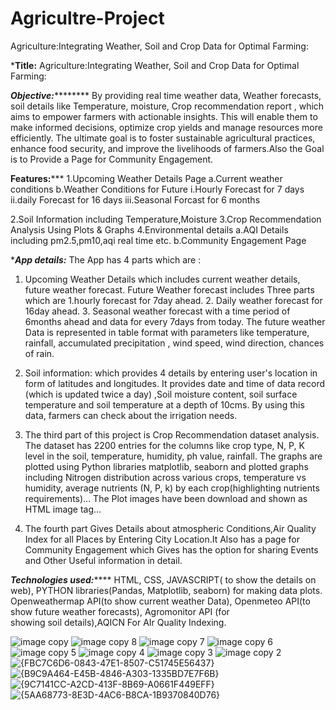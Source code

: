 # Agricultre-Project
Agriculture:Integrating Weather, Soil and Crop Data for Optimal Farming:

*******************Title:******************
Agriculture:Integrating Weather, Soil and Crop Data for Optimal Farming:

*****************Objective:*************************
By providing real time weather data, Weather forecasts, soil details like Temperature, moisture, Crop  recommendation report , which aims to empower farmers with actionable insights. This will enable them to make informed decisions, optimize crop yields and manage resources more efficiently. The ultimate goal is to foster sustainable agricultural practices, enhance food security, and improve the livelihoods of farmers.Also the Goal is to Provide a Page for Community Engagement.

********************Features:***********************
1.Upcoming Weather Details Page
 a.Current weather conditions
 b.Weather Conditions for Future
  i.Hourly Forecast for 7 days
  ii.daily Forecast for 16 days
  iii.Seasonal Forcast for 6 months

2.Soil Information including Temperature,Moisture
3.Crop Recommendation Analysis Using Plots & Graphs
4.Environmental details
  a.AQI Details including pm2.5,pm10,aqi real time etc.
  b.Community Engagement Page

****************App details:***************
The App has 4 parts which are :

1. Upcoming Weather Details which includes current weather details, future weather forecast. Future Weather forecast includes Three parts which are 1.hourly forecast for 7day ahead. 2. Daily weather forecast for 16day ahead. 3. Seasonal weather forecast with a time period of 6months ahead and data for every 7days from today. The future weather Data is represented in table format with parameters like temperature, rainfall, accumulated precipitation , wind speed, wind direction,
chances of rain.

2. Soil information: which provides 4 details by entering user's location in form of latitudes and longitudes. It provides date and time of data record (which is updated twice a day) ,Soil moisture content, soil surface temperature and soil temperature at a depth of 10cms. By using this data, farmers can check about the irrigation needs.

3. The third part of this project is Crop Recommendation dataset analysis. The dataset has 2200 entries for the columns like crop type, N, P, K level in the soil, temperature, humidity, ph value, rainfall. The graphs are plotted using Python libraries matplotlib, seaborn and plotted graphs including Nitrogen distribution across various crops, temperature vs humidity, average nutrients (N, P, k) by each crop(highlighting nutrients requirements)... The Plot images have been download and shown as HTML image tag...

4. The fourth part Gives Details about atmospheric Conditions,Air Quality Index for all Places by Entering City Location.It Also has a page for Community Engagement which Gives has the option for sharing Events and Other Useful information in detail.

*************Technologies used:*****************
HTML, CSS, JAVASCRIPT( to show the details on web), PYTHON libraries(Pandas, Matplotlib, seaborn) for making data plots.
Openweathermap API(to show current weather Data), Openmeteo API(to show future weather forecasts), Agromonitor API (for showing soil details),AQICN For AIr Quality Indexing.

![image copy](https://github.com/user-attachments/assets/8aea15ea-df04-4f8f-9eb9-354771cdfde5)
![image copy 8](https://github.com/user-attachments/assets/59edf245-d5e1-430d-bf97-4be8de883412)
![image copy 7](https://github.com/user-attachments/assets/23f5e6c8-5110-4cd5-93ab-1540d793a9c9)
![image copy 6](https://github.com/user-attachments/assets/c15c63ec-89fd-4307-81d4-f14414debeae)
![image copy 5](https://github.com/user-attachments/assets/37b74e82-b262-4bb6-84e7-7fa70b1c4777)
![image copy 4](https://github.com/user-attachments/assets/ca811b2a-c1ab-418c-87ae-b4a0b3cac31c)
![image copy 3](https://github.com/user-attachments/assets/8c6f9a59-9a76-4e30-a88e-8de32cd55083)
![image copy 2](https://github.com/user-attachments/assets/804b2d01-cf1b-483a-846b-99e872eebf40)
![{FBC7C6D6-0843-47E1-8507-C51745E56437}](https://github.com/user-attachments/assets/0df3e792-5533-4863-9a2e-007207d1b6d6)
![{B9C9A464-E45B-4846-A303-1335BD7E7F6B}](https://github.com/user-attachments/assets/f4158db7-1866-4b97-ad20-08ea9677f7b0)
![{9C7141CC-A2CD-413F-8B69-A0661F449EFF}](https://github.com/user-attachments/assets/6a970ecd-5048-4269-80cf-850b66c3ee2d)
![{5AA68773-8E3D-4AC6-B8CA-1B9370840D76}](https://github.com/user-attachments/assets/7128defc-58cc-4b84-b742-c1cbe726daaf)


